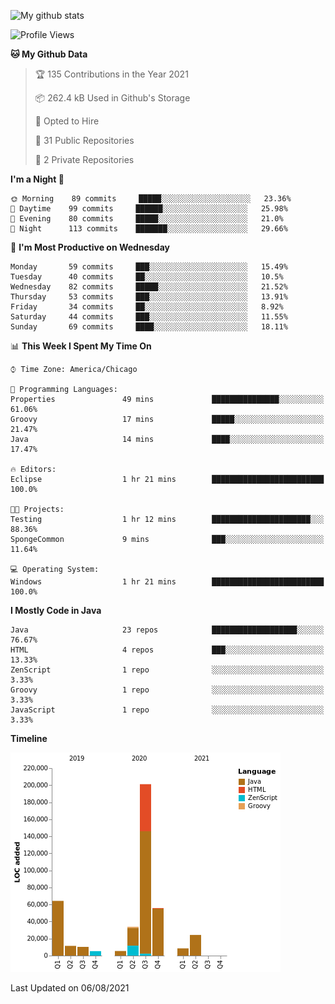 ![My github stats](https://github-readme-stats.vercel.app/api?username=romvoid95&theme=gruvbox&include_all_commits=true&show_icons=true")

<!--START_SECTION:waka-->
![Profile Views](http://img.shields.io/badge/Profile%20Views-0-blue)

**🐱 My Github Data** 

> 🏆 135 Contributions in the Year 2021
 > 
> 📦 262.4 kB Used in Github's Storage 
 > 
> 💼 Opted to Hire
 > 
> 📜 31 Public Repositories 
 > 
> 🔑 2 Private Repositories  
 > 
**I'm a Night 🦉** 

```text
🌞 Morning    89 commits     █████░░░░░░░░░░░░░░░░░░░░   23.36% 
🌆 Daytime    99 commits     ██████░░░░░░░░░░░░░░░░░░░   25.98% 
🌃 Evening    80 commits     █████░░░░░░░░░░░░░░░░░░░░   21.0% 
🌙 Night      113 commits    ███████░░░░░░░░░░░░░░░░░░   29.66%

```
📅 **I'm Most Productive on Wednesday** 

```text
Monday       59 commits     ███░░░░░░░░░░░░░░░░░░░░░░   15.49% 
Tuesday      40 commits     ██░░░░░░░░░░░░░░░░░░░░░░░   10.5% 
Wednesday    82 commits     █████░░░░░░░░░░░░░░░░░░░░   21.52% 
Thursday     53 commits     ███░░░░░░░░░░░░░░░░░░░░░░   13.91% 
Friday       34 commits     ██░░░░░░░░░░░░░░░░░░░░░░░   8.92% 
Saturday     44 commits     ███░░░░░░░░░░░░░░░░░░░░░░   11.55% 
Sunday       69 commits     ████░░░░░░░░░░░░░░░░░░░░░   18.11%

```


📊 **This Week I Spent My Time On** 

```text
⌚︎ Time Zone: America/Chicago

💬 Programming Languages: 
Properties               49 mins             ███████████████░░░░░░░░░░   61.06% 
Groovy                   17 mins             █████░░░░░░░░░░░░░░░░░░░░   21.47% 
Java                     14 mins             ████░░░░░░░░░░░░░░░░░░░░░   17.47%

🔥 Editors: 
Eclipse                  1 hr 21 mins        █████████████████████████   100.0%

🐱‍💻 Projects: 
Testing                  1 hr 12 mins        ██████████████████████░░░   88.36% 
SpongeCommon             9 mins              ███░░░░░░░░░░░░░░░░░░░░░░   11.64%

💻 Operating System: 
Windows                  1 hr 21 mins        █████████████████████████   100.0%

```

**I Mostly Code in Java** 

```text
Java                     23 repos            ███████████████████░░░░░░   76.67% 
HTML                     4 repos             ███░░░░░░░░░░░░░░░░░░░░░░   13.33% 
ZenScript                1 repo              ░░░░░░░░░░░░░░░░░░░░░░░░░   3.33% 
Groovy                   1 repo              ░░░░░░░░░░░░░░░░░░░░░░░░░   3.33% 
JavaScript               1 repo              ░░░░░░░░░░░░░░░░░░░░░░░░░   3.33%

```


**Timeline**

![Chart not found](https://raw.githubusercontent.com/ROMVoid95/ROMVoid95/master/charts/bar_graph.png) 


 Last Updated on 06/08/2021
<!--END_SECTION:waka-->
